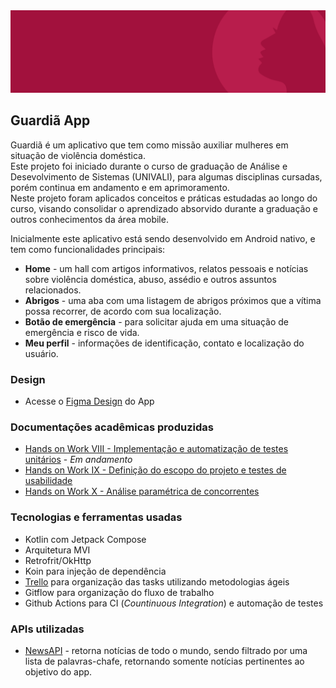 <div><img src="https://github.com/anacrispee/GuardiaApp/blob/main/Wireframe%20Github.png?raw=true" width="740px"/></div>

## Guardiã App
Guardiã é um aplicativo que tem como missão auxiliar mulheres em situação de violência doméstica. <br>
Este projeto foi iniciado durante o curso de graduação de Análise e Desevolvimento de Sistemas (UNIVALI), para algumas disciplinas cursadas, porém continua em andamento e em aprimoramento. <br>
Neste projeto foram aplicados conceitos e práticas estudadas ao longo do curso, visando consolidar o aprendizado absorvido durante a graduação e outros conhecimentos da área mobile.

Inicialmente este aplicativo está sendo desenvolvido em Android nativo, e tem como funcionalidades principais:
- **Home** -  um hall com artigos informativos, relatos pessoais e notícias sobre violência doméstica, abuso, assédio e outros assuntos relacionados.
- **Abrigos** - uma aba com uma listagem de abrigos próximos que a vítima possa recorrer, de acordo com sua localização.
- **Botão de emergência** - para solicitar ajuda em uma situação de emergência e risco de vida.
- **Meu perfil** - informações de identificação, contato e localização do usuário.
### Design
- Acesse o [Figma Design](https://www.figma.com/design/O8yoOtgsnMyKRRSFxCnrS3/App-Guardi%C3%A3?node-id=0-1&t=X03ZkEo7pfHircG9-1) do App
### Documentações acadêmicas produzidas
- [Hands on Work VIII - Implementação e automatização de testes unitários](https://docs.google.com/document/d/1dIHBQbTkp5yGl3bMgSyUALoYh6iJ1ihmDLa20_jT59U/edit?usp=sharing) - _Em andamento_
- [Hands on Work IX - Definição do escopo do projeto e testes de usabilidade](https://docs.google.com/document/d/1SCvSPoTSgmEsHLvOtETZo_kauVEGI6fvnWeYG9ST4Dw/edit?usp=sharing)
- [Hands on Work X - Análise paramétrica de concorrentes](https://docs.google.com/document/d/1pEYAvKYYmZ6197spZDcHUI27Kzemrdp3PDNpipK6IhQ/edit?usp=sharing)
### Tecnologias e ferramentas usadas
- Kotlin com Jetpack Compose
- Arquitetura MVI
- Retrofrit/OkHttp
- Koin para injeção de dependência
- [Trello](https://trello.com/b/UmSudVMK) para organização das tasks utilizando metodologias ágeis
- Gitflow para organização do fluxo de trabalho
- Github Actions para CI (_Countinuous Integration_) e automação de testes
### APIs utilizadas
- [NewsAPI](https://newsapi.org/) - retorna notícias de todo o mundo, sendo filtrado por uma lista de palavras-chafe, retornando somente notícias pertinentes ao objetivo do app.
